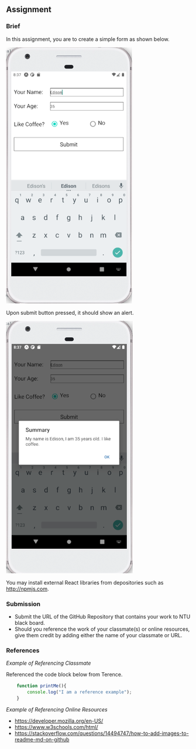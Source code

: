 ## Assignment

### Brief

In this assignment, you are to create a simple form as shown below.

![Simple Form](/assets/images/outcome.png)

Upon submit button pressed, it should show an alert.

![Alert](/assets/images/alert.png)


You may install external React libraries from depositories such as http://npmjs.com. 
### Submission 

- Submit the URL of the GitHub Repository that contains your work to NTU black board.
- Should you reference the work of your classmate(s) or online resources, give them credit by adding either the name of your classmate or URL. 

### References

_Example of Referencing Classmate_

Referenced the code block below from Terence.
```js
    function printMe(){
        console.log("I am a reference example");
    }
```

_Example of Referencing Online Resources_

- https://developer.mozilla.org/en-US/
- https://www.w3schools.com/html/
- https://stackoverflow.com/questions/14494747/how-to-add-images-to-readme-md-on-github

